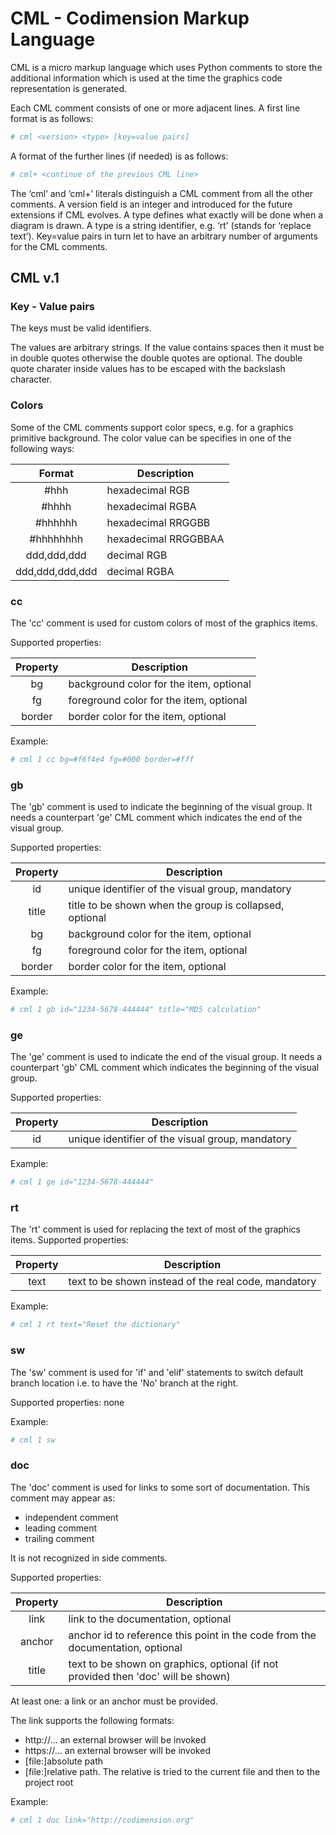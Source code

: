 # CML - Codimension Markup Language


CML is a micro markup language which uses Python comments to store the
additional information which is used at the time the graphics code
representation is generated.

Each CML comment consists of one or more adjacent lines. A first line format
is as follows:

```python
# cml <version> <type> [key=value pairs]
```

A format of the further lines (if needed) is as follows:

```python
# cml+ <continue of the previous CML line>
```

The ‘cml’ and ‘cml+’ literals distinguish a CML comment from all the other
comments. A version field is an integer and introduced for the future
extensions if CML evolves. A type defines what exactly will be done when a
diagram is drawn. A type is a string identifier, e.g. ‘rt’ (stands for ‘replace
text’). Key=value pairs in turn let to have an arbitrary number of arguments
for the CML comments.


## CML v.1

### Key - Value pairs

The keys must be valid identifiers.

The values are arbitrary strings. If the value contains spaces then it must be
in double quotes otherwise the double quotes are optional. The double quote
charater inside values has to be escaped with the backslash character. 

### Colors

Some of the CML comments support color specs, e.g. for a graphics primitive
background. The color value can be specifies in one of the following ways:

| Format          | Description          |
| :-------------: | -------------------- |
| #hhh            | hexadecimal RGB      |
| #hhhh           | hexadecimal RGBA     |
| #hhhhhh         | hexadecimal RRGGBB   |
| #hhhhhhhh       | hexadecimal RRGGBBAA |
| ddd,ddd,ddd     | decimal RGB          |
| ddd,ddd,ddd,ddd | decimal RGBA         |



### cc

The 'cc' comment is used for custom colors of most of the graphics items.

Supported properties:

| Property | Description                             |
| :------: | --------------------------------------- |
| bg       | background color for the item, optional |
| fg       | foreground color for the item, optional |
| border   | border color for the item, optional     |


Example:
```python
# cml 1 cc bg=#f6f4e4 fg=#000 border=#fff
```

### gb

The 'gb' comment is used to indicate the beginning of the visual group.
It needs a counterpart 'ge' CML comment which indicates the end of the visual
group.

Supported properties:

| Property | Description                                             |
| :------: | ------------------------------------------------------- |
| id       | unique identifier of the visual group, mandatory        |
| title    | title to be shown when the group is collapsed, optional |
| bg       | background color for the item, optional                 |
| fg       | foreground color for the item, optional                 |
| border   | border color for the item, optional                     |


Example:
```python
# cml 1 gb id="1234-5678-444444" title="MD5 calculation"
```

### ge

The 'ge' comment is used to indicate the end of the visual group. It needs a
counterpart 'gb' CML comment which indicates the beginning of the visual group.


Supported properties:

| Property | Description                                      |
| :------: | ------------------------------------------------ |
| id       | unique identifier of the visual group, mandatory |


Example:
```python
# cml 1 ge id="1234-5678-444444"
```


### rt

The 'rt' comment is used for replacing the text of most of the graphics items.
Supported properties:

| Property | Description                                          |
| :------: | ---------------------------------------------------- |
| text     | text to be shown instead of the real code, mandatory |


Example:
```python
# cml 1 rt text="Reset the dictionary"
```

### sw

The 'sw' comment is used for 'if' and 'elif' statements to switch default branch
location i.e. to have the 'No' branch at the right.

Supported properties: none


Example:
```python
# cml 1 sw
```



### doc

The 'doc' comment is used for links to some sort of documentation.
This comment may appear as:
- independent comment
- leading comment
- trailing comment

It is not recognized in side comments.


Supported properties:

| Property | Description                                          |
| :------: | ---------------------------------------------------- |
| link     | link to the documentation, optional |
| anchor   | anchor id to reference this point in the code from the documentation, optional |
| title    | text to be shown on graphics, optional (if not provided then 'doc' will be shown) |

At least one: a link or an anchor must be provided.

The link supports the following formats:
- http://... an external browser will be invoked
- https://... an external browser will be invoked
- [file:]absolute path
- [file:]relative path. The relative is tried to the current file and then to the project root

Example:
```python
# cml 1 doc link="http://codimension.org"
```


